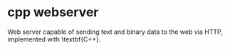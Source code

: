 # cpp webserver
Web server capable of sending text and binary data to the web via HTTP, implemented with \textbf{C++}.

